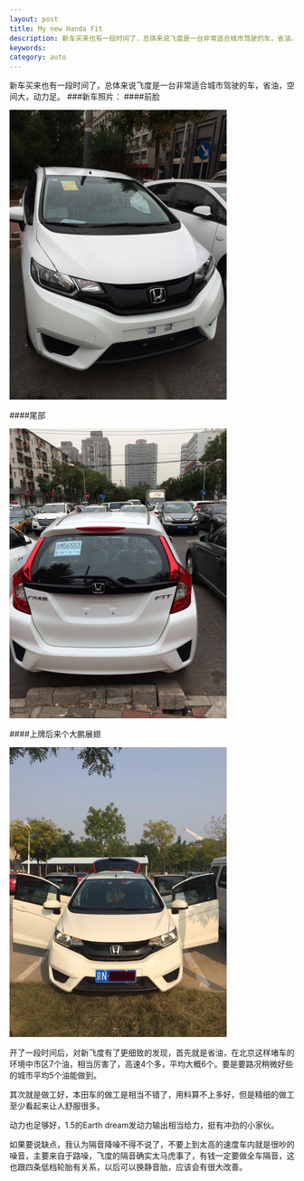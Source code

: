 ```yaml
---
layout: post
title: My new Handa Fit
description: 新车买来也有一段时间了，总体来说飞度是一台非常适合城市驾驶的车，省油，空间大，动力足。
keywords: 
category: auto
---
```

新车买来也有一段时间了，总体来说飞度是一台非常适合城市驾驶的车，省油，空间大，动力足。
###新车照片：
####前脸

<img src='/images/post/2014/001.JPG' height='512'>

####尾部

<img src='/images/post/2014/002.JPG' height='512'>


####上牌后来个大鹏展翅

<img src='/images/post/2014/003.JPG' height='512'>


开了一段时间后，对新飞度有了更细致的发现，首先就是省油，在北京这样堵车的环境中市区7个油，相当厉害了，高速4个多，平均大概6个。要是要路况稍微好些的城市平均5个油能做到。

其次就是做工好，本田车的做工是相当不错了，用料算不上多好，但是精细的做工至少看起来让人舒服很多。

动力也足够好，1.5的Earth dream发动力输出相当给力，挺有冲劲的小家伙。

如果要说缺点，我认为隔音降噪不得不说了，不要上到太高的速度车内就是很吵的噪音，主要来自于路噪，飞度的隔音确实太马虎事了，有钱一定要做全车隔音，这也跟四条低档轮胎有关系，以后可以换静音胎，应该会有很大改善。